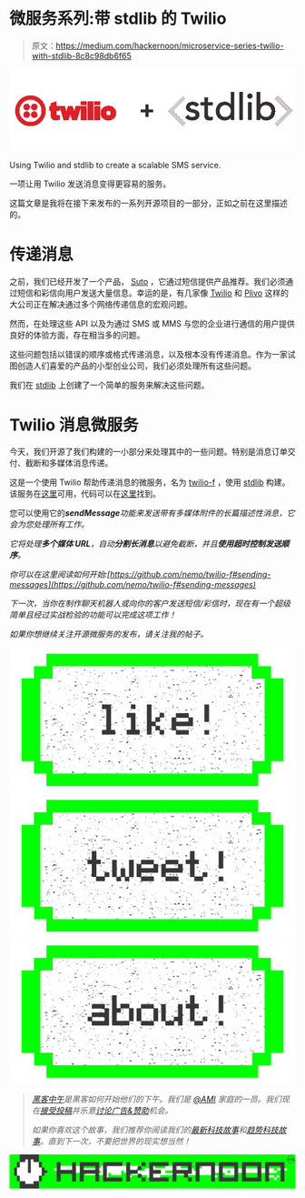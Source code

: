 # 微服务系列:带 stdlib 的 Twilio

> 原文：<https://medium.com/hackernoon/microservice-series-twilio-with-stdlib-8c8c98db6f65>

![](img/d93eb52ae7f5999665fbb0ff591d27ef.png)

Using Twilio and stdlib to create a scalable SMS service.

一项让用 Twilio 发送消息变得更容易的服务。

这篇文章是我将在接下来发布的一系列开源项目的一部分，正如之前在这里描述的。

# 传递消息

之前，我们已经开发了一个产品， [Suto](https://asksuto.com) ，它通过短信提供产品推荐。我们必须通过短信和彩信向用户发送大量信息。幸运的是，有几家像 [Twilio](https://twilio.com) 和 [Plivo](https://www.plivo.com/) 这样的大公司正在解决通过多个网络传递信息的宏观问题。

然而，在处理这些 API 以及为通过 SMS 或 MMS 与您的企业进行通信的用户提供良好的体验方面，存在相当多的问题。

这些问题包括以错误的顺序或格式传递消息，以及根本没有传递消息。作为一家试图创造人们喜爱的产品的小型创业公司，我们必须处理所有这些问题。

我们在 [stdlib](https://stdlib.com) 上创建了一个简单的服务来解决这些问题。

# Twilio 消息微服务

今天，我们开源了我们构建的一小部分来处理其中的一些问题。特别是消息订单交付、截断和多媒体消息传递。

这是一个使用 Twilio 帮助传递消息的微服务，名为 [twilio-f](https://github.com/nemo/twilio-f) ，使用 [stdlib](https://stdlib.com/@nemo/lib/twilio/) 构建。该服务在[这里](https://stdlib.com/@nemo/lib/twilio/)可用，代码可以在[这里](https://github.com/nemo/twilio-f)找到。

您可以使用它的***sendMessage****功能来发送带有多媒体附件的长篇描述性消息，它会为您处理所有工作。*

*它将处理**多个媒体 URL**，自动**分割长消息**以避免截断，并且**使用超时控制发送顺序**。*

*你可以在这里阅读如何开始:[https://github.com/nemo/twilio-f#sending-messages](https://github.com/nemo/twilio-f#sending-messages)*

*下一次，当你在制作聊天机器人或向你的客户发送短信/彩信时，现在有一个超级简单且经过实战检验的功能可以完成这项工作！*

*如果你想继续关注开源微服务的发布，请关注我的帖子。*

*[![](img/50ef4044ecd4e250b5d50f368b775d38.png)](http://bit.ly/HackernoonFB)**[![](img/979d9a46439d5aebbdcdca574e21dc81.png)](https://goo.gl/k7XYbx)**[![](img/2930ba6bd2c12218fdbbf7e02c8746ff.png)](https://goo.gl/4ofytp)*

> *[黑客中午](http://bit.ly/Hackernoon)是黑客如何开始他们的下午。我们是 [@AMI](http://bit.ly/atAMIatAMI) 家庭的一员。我们现在[接受投稿](http://bit.ly/hackernoonsubmission)并乐意[讨论广告&赞助](mailto:partners@amipublications.com)机会。*
> 
> *如果你喜欢这个故事，我们推荐你阅读我们的[最新科技故事](http://bit.ly/hackernoonlatestt)和[趋势科技故事](https://hackernoon.com/trending)。直到下一次，不要把世界的现实想当然！*

*![](img/be0ca55ba73a573dce11effb2ee80d56.png)*